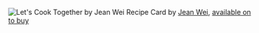 ![Let's Cook Together by Jean Wei](https://assets.bigcartel.com/product_images/383178921/Front_2.jpg?auto=format&fit=max&w=2000)
Recipe Card by [Jean Wei](https://jeanwei.com), [available on to buy](https://weiweiwei.bigcartel.com/product/recipe-card-print)
